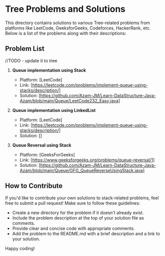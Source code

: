 # Tree Problems and Solutions

This directory contains solutions to various Tree-related problems from platforms like LeetCode, GeeksforGeeks, Codeforces, HackerRank, etc.
Below is a list of the problems along with their descriptions:

## Problem List
//TODO - update it to tree
1. **Queue implementation using Stack**
   - Platform: [LeetCode]
   - Link: [https://leetcode.com/problems/implement-queue-using-stacks/description/]
   - Solution: [https://github.com/Azam-JM/Learn-DataStructure-Java-Azam/blob/main/Queue/LeetCode232_Easy.java]

2. **Queue implementation using LinkedList**
   - Platform: [LeetCode]
   - Link: [https://leetcode.com/problems/implement-queue-using-stacks/description/]
   - Solution: []
  
3. **Queue Reversal using Stack**
   - Platform: [GeeksForGeeks]
   - Link: [https://www.geeksforgeeks.org/problems/queue-reversal/1]
   - Solution: [https://github.com/Azam-JM/Learn-DataStructure-Java-Azam/blob/main/Queue/GFG_QueueReverseUsingStack.java]
  
## How to Contribute

If you'd like to contribute your own solutions to stack-related problems, feel free to submit a pull request! Make sure to follow these guidelines:

- Create a new directory for the problem if it doesn't already exist.
- Include the problem description at the top of your solution file as comments.
- Provide clear and concise code with appropriate comments.
- Add the problem to the README.md with a brief description and a link to your solution.

Happy coding!

